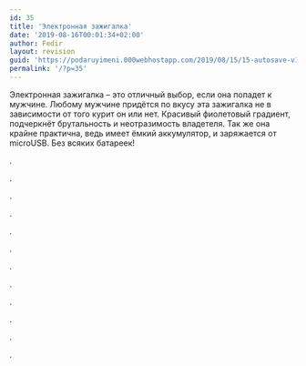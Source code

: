 ```yaml
---
id: 35
title: 'Электронная зажигалка'
date: '2019-08-16T00:01:34+02:00'
author: Fedir
layout: revision
guid: 'https://podaruyimeni.000webhostapp.com/2019/08/15/15-autosave-v1/'
permalink: '/?p=35'
---
```


Электронная зажигалка – это отличный выбор, если она попадет к мужчине. Любому мужчине придётся по вкусу эта зажигалка не в зависимости от того курит он или нет. Красивый фиолетовый градиент, подчеркнёт брутальность и неотразимость владетеля. Так же она крайне практична, ведь имеет ёмкий аккумулятор, и заряжается от microUSB. Без всяких батареек!

.

.

.

.

.

.

.

.

.

.

.

.